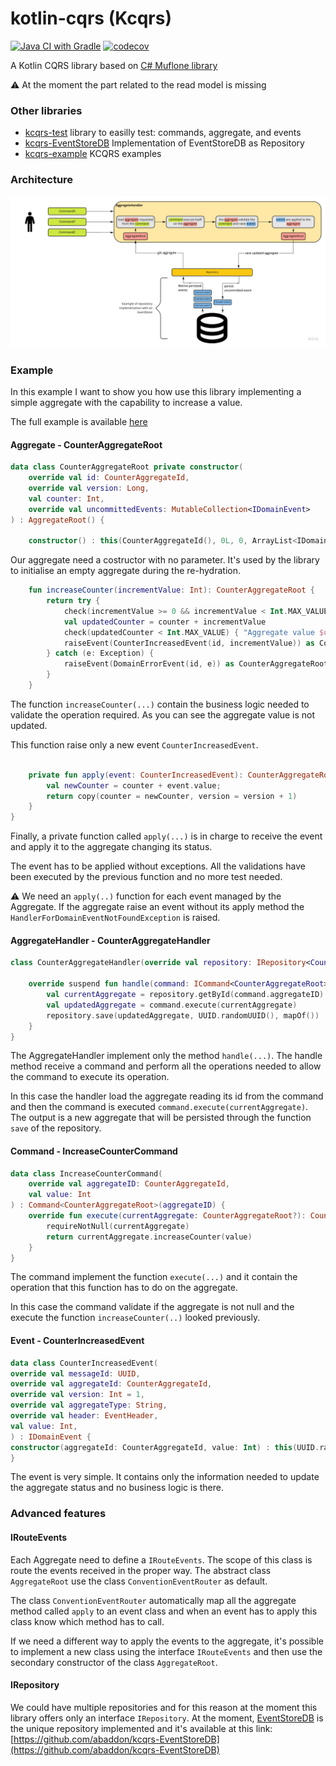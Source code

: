 # kotlin-cqrs (Kcqrs)
[![Java CI with Gradle](https://github.com/abaddon/kotlin-cqrs/actions/workflows/gradle.yml/badge.svg)](https://github.com/abaddon/kotlin-cqrs/actions/workflows/gradle.yml)
[![codecov](https://codecov.io/gh/abaddon/kcqrs-core/branch/main/graph/badge.svg?token=1N8KGK99QV)](https://codecov.io/gh/abaddon/kcqrs-core)

A Kotlin CQRS library based on [C# Muflone library](https://github.com/CQRS-Muflone/Muflone)

:warning: At the moment the part related to the read model is missing

### Other libraries
- [kcqrs-test](https://github.com/abaddon/kcqrs-test) library to easilly test: commands, aggregate, and events 
- [kcqrs-EventStoreDB](https://github.com/abaddon/kcqrs-EventStoreDB)  Implementation of EventStoreDB as Repository
- [kcqrs-example](https://github.com/abaddon/kcqrs-example)  KCQRS examples

### Architecture
![kcqrs-schema](docs/kcqrs-schema.jpg)

### Example
In this example I want to show you how use this library implementing a simple aggregate with the capability to increase a value.

The full example is available [here](https://github.com/abaddon/kcqrs-example)

#### Aggregate - CounterAggregateRoot

```kotlin
data class CounterAggregateRoot private constructor(
    override val id: CounterAggregateId,
    override val version: Long,
    val counter: Int,
    override val uncommittedEvents: MutableCollection<IDomainEvent>
) : AggregateRoot() {
    
    constructor() : this(CounterAggregateId(), 0L, 0, ArrayList<IDomainEvent>())
```

Our aggregate need a costructor with no parameter. It's used by the library to initialise an empty aggregate during the re-hydration.

```kotlin
    fun increaseCounter(incrementValue: Int): CounterAggregateRoot {
        return try {
            check(incrementValue >= 0 && incrementValue < Int.MAX_VALUE) { "Value $incrementValue not valid, it has to be >= 0 and < ${Int.MAX_VALUE}" }
            val updatedCounter = counter + incrementValue
            check(updatedCounter < Int.MAX_VALUE) { "Aggregate value $updatedCounter is not valid, it has to be < ${Int.MAX_VALUE}" }
            raiseEvent(CounterIncreasedEvent(id, incrementValue)) as CounterAggregateRoot
        } catch (e: Exception) {
            raiseEvent(DomainErrorEvent(id, e)) as CounterAggregateRoot
        }
    }
```

The function `increaseCounter(...)` contain the business logic needed to validate the operation required. As you can see the aggregate value is not updated. 

This function raise only a new event `CounterIncreasedEvent`.

```kotlin

    private fun apply(event: CounterIncreasedEvent): CounterAggregateRoot {
        val newCounter = counter + event.value;
        return copy(counter = newCounter, version = version + 1)
    }
}
```

Finally, a private function called `apply(...)` is in charge to receive the event and apply it to the aggregate changing its status.

The event has to be applied without exceptions. All the validations have been executed by the previous function and no more test needed.

:warning: We need an `apply(..)` function for each event managed by the Aggregate. If the aggregate raise an event without its apply method the `HandlerForDomainEventNotFoundException` is raised. 


#### AggregateHandler - CounterAggregateHandler

```kotlin
class CounterAggregateHandler(override val repository: IRepository<CounterAggregateRoot>): AggregateHandler<CounterAggregateRoot>() {
    
    override suspend fun handle(command: ICommand<CounterAggregateRoot>) {
        val currentAggregate = repository.getById(command.aggregateID)
        val updatedAggregate = command.execute(currentAggregate)
        repository.save(updatedAggregate, UUID.randomUUID(), mapOf())
    }
}
```

The AggregateHandler implement only the method `handle(...)`.
The handle method receive a command and perform all the operations needed to allow the command to execute its operation.

In this case the handler load the aggregate reading its id from the command and then the command is executed `command.execute(currentAggregate)`. The output is a new aggregate that will be persisted through the function `save` of the repository.  


#### Command - IncreaseCounterCommand

```kotlin
data class IncreaseCounterCommand(
    override val aggregateID: CounterAggregateId,
    val value: Int
) : Command<CounterAggregateRoot>(aggregateID) {
    override fun execute(currentAggregate: CounterAggregateRoot?): CounterAggregateRoot {
        requireNotNull(currentAggregate)
        return currentAggregate.increaseCounter(value)
    }
}
```

The command implement the function `execute(...)` and it contain the operation that this function has to do on the aggregate.

In this case the command validate if the aggregate is not null and the execute the function `increaseCounter(..)` looked previously.

#### Event - CounterIncreasedEvent

```kotlin
data class CounterIncreasedEvent(
override val messageId: UUID,
override val aggregateId: CounterAggregateId,
override val version: Int = 1,
override val aggregateType: String,
override val header: EventHeader,
val value: Int,
) : IDomainEvent {
constructor(aggregateId: CounterAggregateId, value: Int) : this(UUID.randomUUID(), aggregateId, 1, "CounterAggregateRoot", EventHeader.create("CounterAggregateRoot"),value)
}
```

The event is very simple. It contains only the information needed to update the aggregate status and no business logic is there.

### Advanced features

#### IRouteEvents
Each Aggregate need to define a `IRouteEvents`. The scope of this class is route the events received in the proper way.
The abstract class `AggregateRoot` use the class `ConventionEventRouter` as default.

The class `ConventionEventRouter` automatically map all the aggregate method called `apply` to an event class and when an event has to apply this class know which method has to call.

If we need a different way to apply the events to the aggregate, it's possible to implement a new class using the interface `IRouteEvents` and then use the secondary constructor of the class `AggregateRoot`. 

#### IRepository
We could have multiple repositories and for this reason at the moment this library offers only an interface `IRepository`.
At the moment, [EventStoreDB](https://www.eventstore.com/eventstoredb) is the unique repository implemented and it's available at this link:
[https://github.com/abaddon/kcqrs-EventStoreDB](https://github.com/abaddon/kcqrs-EventStoreDB)

